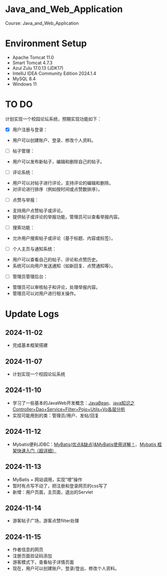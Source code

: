 # Java_and_Web_Application
Course: Java_and_Web_Application

# Environment Setup

+ Apache Tomcat 11.0
+ Smart Tomcat 4.7.3
+ Azul Zulu 17.0.13 (JDK17)
+ IntelliJ IDEA Community Edition 2024.1.4
+ MySQL 8.4
+ Windows 11

# TO DO

计划实现一个校园论坛系统，预期实现功能如下：

- [x] 用户注册与登录：
+ 用户可以创建账户、登录、修改个人资料。
- [ ] 帖子管理：
+ 用户可以发布新帖子，编辑和删除自己的帖子。
- [ ] 评论系统：
+ 用户可以对帖子进行评论，支持评论的编辑和删除。
+ 对评论进行排序（例如按时间或点赞数排序）。
- [ ] 点赞与举报：
+ 支持用户点赞帖子或评论。
+ 提供帖子或评论的举报功能，管理员可以查看举报内容。
- [ ] 搜索功能：
+ 允许用户搜索帖子或评论（基于标题、内容或标签）。
- [ ] 个人主页与通知系统：
+ 用户可以查看自己的帖子、评论和点赞历史。
+ 系统可以向用户发送通知（如新回复、点赞通知等）。
- [ ] 管理员管理后台：
+ 管理员可以审核帖子和评论，处理举报内容。
+ 管理员可以对用户进行相关操作。

# Update Logs

## 2024-11-02
+ 完成基本框架搭建

## 2024-11-07
+ 计划实现一个校园论坛系统

## 2024-11-10
+ 学习了一些基本的JavaWeb开发概念：[JavaBean](https://blog.csdn.net/CZB_xiaoniu/article/details/79470703)、[java知识之Controller+Dao+Service+Filter+Pojo+Utils+Vo各层分析](https://blog.csdn.net/qq_38881474/article/details/96447154)
+ 实现可能用到的类：管理员/用户、发帖/回复

## 2024-11-12
+ Mybatis便利JDBC：[MyBatis(优点&缺点)&MyBatis使用详解！](https://zhuanlan.zhihu.com/p/338487669)、[Mybatis 框架快速入门（超详细）](https://blog.csdn.net/weixin_43883917/article/details/113731380)

## 2024-11-13
+ MyBatis + 网站调用，实现“增”操作
+ 暂时有点写不动了，把注册和登录网页的css写了
+ 新增：用户页面，主页面，退出的Servlet

## 2024-11-14
+ 游客帖子广场，游客点赞filter处理

## 2024-11-15
+ 作者信息的网页
+ 注册页面验证码添加
+ 游客模式下，查看帖子详情页面
+ 现在，用户可以创建账户、登录/登出、修改个人资料。
